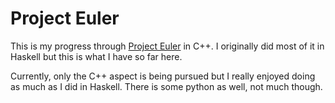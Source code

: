 Project Euler
=============

This is my progress through [Project Euler][1] in C++.  I originally
did most of it in Haskell but this is what I have so far here.

Currently, only the C++ aspect is being pursued but I really enjoyed
doing as much as I did in Haskell.  There is some python as well, not
much though.


[1]: https://projecteuler.net
